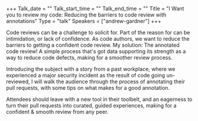 +++
Talk_date = ""
Talk_start_time = ""
Talk_end_time = ""
Title = "I Want you to review my code: Reducing the barriers to code review with annotations"
Type = "talk"
Speakers = ["andrew-gardner"]
+++

Code reviews can be a challenge to solicit for. Part of the reason for can be intimidation, or lack of confidence. As code authors, we want to reduce the barriers to getting a confident code review. My solution: The annotated code review! A simple process that's got data supporting its strength as a way to reduce code defects, making for a smoother review process.

Introducing the subject with a story from a past workplace, where we experienced a major security incident as the result of code going un-reviewed, I will walk the audience through the process of annotating their pull requests, with some tips on what makes for a good annotation.

Attendees should leave with a new tool in their toolbelt, and an eagerness to turn their pull requests into curated, guided experiences, making for a confident & smooth review from any peer.
